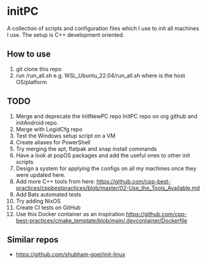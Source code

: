 # initPC

A collection of scripts and configuration files which I use to init all machines I use. The setup is C++ development oriented.

## How to use

1. git clone this repo
2. run <Platform>/run_all.sh e.g. WSL_Ubuntu_22.04/run_all.sh where <Platform> is the host OS/platform

## TODO

1. Merge and deprecate the InitNewPC repo InitPC repo on org github and initAndroid repo.
2. Merge with LogidCfg repo
3. Test the Windows setup script on a VM
4. Create aliases for PowerShell
5. Try merging the apt, flatpak and snap install commands
6. Have a look at popOS packages and add the useful ones to other init scripts
7. Design a system for applying the configs on all my machines once they
   were updated here.
8. Add more C++ tools from here: https://github.com/cpp-best-practices/cppbestpractices/blob/master/02-Use_the_Tools_Available.md
9. Add Bats automated tests
10. Try adding NixOS
11. Create CI tests on GitHub
12. Use this Docker container as an inspiration https://github.com/cpp-best-practices/cmake_template/blob/main/.devcontainer/Dockerfile

## Similar repos

- https://github.com/shubham-goel/init-linux 
